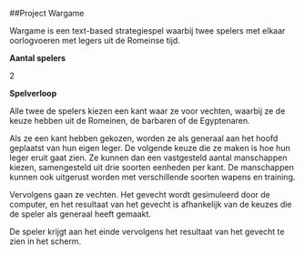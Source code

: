 ##Project Wargame

Wargame is een text-based strategiespel waarbij twee spelers met elkaar oorlogvoeren met legers uit de Romeinse tijd.


**Aantal spelers**

2


**Spelverloop**

Alle twee de spelers kiezen een kant waar ze voor vechten, waarbij ze de keuze hebben uit de Romeinen, de barbaren of de Egyptenaren.

Als ze een kant hebben gekozen, worden ze als generaal aan het hoofd geplaatst van hun eigen leger. De volgende keuze die ze maken is hoe hun leger eruit gaat zien. Ze kunnen dan een vastgesteld aantal manschappen kiezen, samengesteld uit drie soorten eenheden per kant. De manschappen kunnen ook uitgerust worden met verschillende soorten wapens en training.

Vervolgens gaan ze vechten. Het gevecht wordt gesimuleerd door de computer, en het resultaat van het gevecht is afhankelijk van de keuzes die de speler als generaal heeft gemaakt.

De speler krijgt aan het einde vervolgens het resultaat van het gevecht te zien in het scherm.
